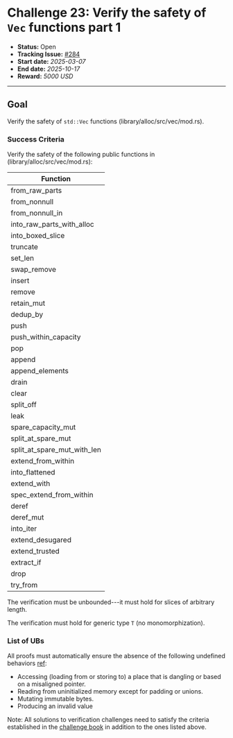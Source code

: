 # Challenge 23: Verify the safety of `Vec` functions part 1

- **Status:** Open
- **Tracking Issue:** [#284](https://github.com/model-checking/verify-rust-std/issues/284)
- **Start date:** *2025-03-07*
- **End date:** *2025-10-17*
- **Reward:** *5000 USD*

-------------------


## Goal

Verify the safety of `std::Vec` functions (library/alloc/src/vec/mod.rs).


### Success Criteria

Verify the safety of the following public functions in (library/alloc/src/vec/mod.rs):

| Function |
|---------|
|from_raw_parts| 
|from_nonnull|
|from_nonnull_in|
|into_raw_parts_with_alloc|
|into_boxed_slice|
|truncate|
|set_len|
|swap_remove|
|insert|
|remove|
|retain_mut|
|dedup_by|
|push|
|push_within_capacity|
|pop|
|append|
|append_elements|
|drain|
|clear|
|split_off|
|leak|
|spare_capacity_mut|
|split_at_spare_mut|
|split_at_spare_mut_with_len|
|extend_from_within|
|into_flattened|
|extend_with|
|spec_extend_from_within|
|deref|
|deref_mut|
|into_iter|
|extend_desugared|
|extend_trusted|
|extract_if|
|drop|
|try_from|




The verification must be unbounded---it must hold for slices of arbitrary length.

The verification must hold for generic type `T` (no monomorphization).

### List of UBs

All proofs must automatically ensure the absence of the following undefined behaviors [ref](https://github.com/rust-lang/reference/blob/142b2ed77d33f37a9973772bd95e6144ed9dce43/src/behavior-considered-undefined.md):

* Accessing (loading from or storing to) a place that is dangling or based on a misaligned pointer.
* Reading from uninitialized memory except for padding or unions.
* Mutating immutable bytes.
* Producing an invalid value


Note: All solutions to verification challenges need to satisfy the criteria established in the [challenge book](../general-rules.md)
in addition to the ones listed above.
